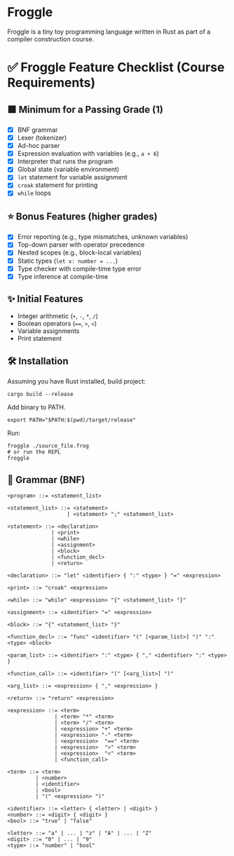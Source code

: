 # Froggle

Froggle is a tiny toy programming language written in Rust as part of a compiler construction course.


# ✅ Froggle Feature Checklist (Course Requirements)

## 🟩 Minimum for a Passing Grade (1)

- [x] BNF grammar
- [x] Lexer (tokenizer)
- [x] Ad-hoc parser
- [x] Expression evaluation with variables (e.g., `a + 6`)
- [x] Interpreter that runs the program
- [x] Global state (variable environment)
- [x] `let` statement for variable assignment
- [x] `croak` statement for printing
- [x] `while` loops

## ⭐️ Bonus Features (higher grades)

- [x] Error reporting (e.g., type mismatches, unknown variables)
- [x] Top-down parser with operator precedence
- [x] Nested scopes (e.g., block-local variables)
- [x] Static types (`let x: number = ...`)
- [x] Type checker with compile-time type error
- [x] Type inference at compile-time

## ✨ Initial Features

- Integer arithmetic (`+`, `-`, `*`, `/`)
- Boolean operators (`==`, `>`, `<`)
- Variable assignments
- Print statement

## 🛠️ Installation
Assuming you have Rust installed, build project: 
```shell
cargo build --release
```

Add binary to PATH.
```shell
export PATH="$PATH:$(pwd)/target/release"
```
Run:
```shell
froggle ./source_file.frog
# or run the REPL
froggle
```

## 🔣 Grammar (BNF)

```bnf
<program> ::= <statement_list>

<statement_list> ::= <statement>
                   | <statement> ";" <statement_list>

<statement> ::= <declaration>
              | <print>
              | <while>
              | <assignment>
              | <block>
              | <function_decl>
              | <return>

<declaration> ::= "let" <identifier> { ":" <type> } "=" <expression>

<print> ::= "croak" <expression>

<while> ::= "while" <expression> "{" <statement_list> "}"

<assignment> ::= <identifier> "=" <expression>

<block> ::= "{" <statement_list> "}"

<function_decl> ::= "func" <identifier> "(" [<param_list>] ")" ":" <type> <block>

<param_list> ::= <identifier> ":" <type> { "," <identifier> ":" <type> }

<function_call> ::= <identifier> "(" [<arg_list>] ")"

<arg_list> ::= <expression> { "," <expression> }

<return> ::= "return" <expression>

<expression> ::= <term>
               | <term> "*" <term>
               | <term> "/" <term>
               | <expression> "+" <term>
               | <expression> "-" <term>
               | <expression>  "==" <term>
               | <expression>  ">" <term>
               | <expression>  "<" <term>
               | <function_call>               

<term> ::= <term>
         | <number>
         | <identifier>
         | <bool>
         | "(" <expression> ")"

<identifier> ::= <letter> { <letter> | <digit> }
<number> ::= <digit> { <digit> }
<bool> ::= "true" | "false"

<letter> ::= "a" | ... | "z" | "A" | ... | "Z"
<digit> ::= "0" | ... | "9"
<type> ::= "number" | "bool"
```